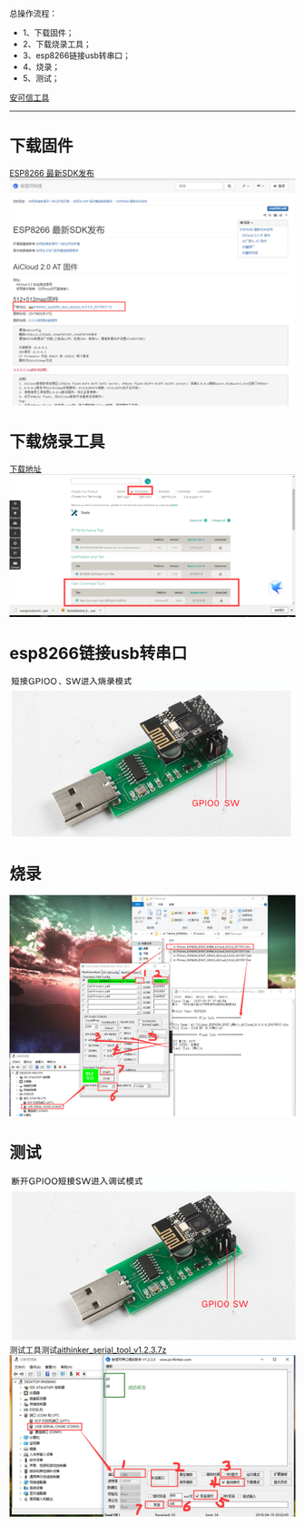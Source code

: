 总操作流程：
- 1、下载固件；
- 2、下载烧录工具；
- 3、esp8266链接usb转串口；
- 4、烧录；
- 5、测试；

[安可信工具](http://wiki.ai-thinker.com/tools)

----------
# 下载固件
[ESP8266 最新SDK发布](http://wiki.ai-thinker.com/esp8266/sdk#esp8266_%E6%9C%80%E6%96%B0sdk%E5%8F%91%E5%B8%83)
![](image/1-1.png)
# 下载烧录工具
[下载地址](https://www.espressif.com/en/support/download/other-tools?keys=&field_type_tid%5B%5D=14)
![](image/1-2.png)
# esp8266链接usb转串口
![](image/1-3.png)
# 烧录
![](image/1-4.png)
# 测试
![](image/1-5.png)
测试工具测试[aithinker_serial_tool_v1.2.3.7z](https://pan.baidu.com/s/1tEXZKgLTKbjnLXQmLuDrFA)
![](image/1-6.png)